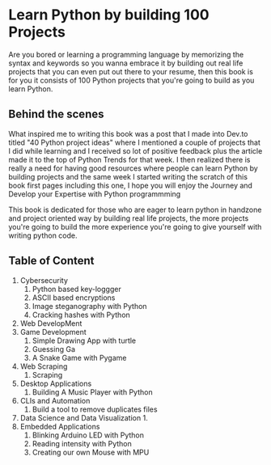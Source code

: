 # Learn Python by building 100 Projects
Are you bored or learning a programming language by memorizing the syntax and keywords so you wanna embrace it by building out real life projects that you can even put out there to your resume, then this book is for you it consists of 100 Python projects that you're going to build as you learn Python.

## Behind the scenes 
What inspired me to writing this book was a post that I made into Dev.to titled "40 Python project ideas" where I mentioned a couple of projects that I did while learning and I received so lot of positive feedback plus the article made it to the top of Python Trends for that week. I then realized there is really a need for having good resources where people can learn Python by building projects and the same week I started writing the scratch of this book first pages including this one, I hope you will enjoy the Journey and Develop your Expertise with Python programmming 

This book is dedicated for those who are eager to  learn python in handzone and  project oriented way by building real life projects, the more projects you're going to build the more experience you're going to give yourself with writing python code.

## Table of Content 

1. Cybersecurity
	1.  Python based key-loggger 
	2. ASCII based encryptions 
	3. Image steganography with Python
	4. Cracking hashes with Python 
2. Web DevelopMent 
3. Game Development 
	1. Simple Drawing App with turtle
	2. Guessing Ga 
	3. A Snake Game with Pygame 
4. Web Scraping 
	1. Scraping 
5. Desktop Applications 
	1. Building A Music Player with Python  
6. CLIs and Automation 
	1. Build a tool to remove duplicates files  
7. Data Science and Data Visualization 
	1. 
8. Embedded Applications 
	1. Blinking Arduino LED with Python 
	2. Reading intensity with Python 
	3. Creating our own Mouse with MPU

<!--stackedit_data:
eyJoaXN0b3J5IjpbMjQ5MjAzODMwLC0yNzQ2OTQ2NjZdfQ==
-->